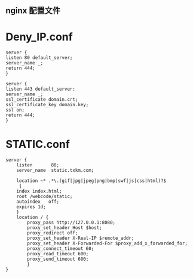 ## nginx 配置文件
# Deny_IP.conf
    server {
    listen 80 default_server;
    server_name _;
    return 444;
    }
    
    server {
    listen 443 default_server;
    server_name _;
    ssl_certificate domain.crt;
    ssl_certificate_key domain.key;
    ssl on;
    return 444;
    }
# STATIC.conf
    server {
        listen       80;
        server_name  static.txkm.com;
    
        location ~* .*\.(gif|jpg|jpeg|png|bmp|swf|js|css|html)?$
         {
        index index.html;
        root /webcode/static;
        autoindex   off;
        expires 1d;
        }
        location / {
            proxy_pass http://127.0.0.1:8080;
            proxy_set_header Host $host;
            proxy_redirect off;
            proxy_set_header X-Real-IP $remote_addr;
            proxy_set_header X-Forwarded-For $proxy_add_x_forwarded_for;
            proxy_connect_timeout 60;
            proxy_read_timeout 600;
            proxy_send_timeout 600;
            }
    }
